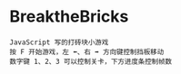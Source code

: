 # BreaktheBricks
```
JavaScript 写的打砖块小游戏
按 F 开始游戏，左 ⬅️、右 ➡️ 方向键控制挡板移动
数字键 1、2、3 可以控制关卡，下方进度条控制帧数
```
